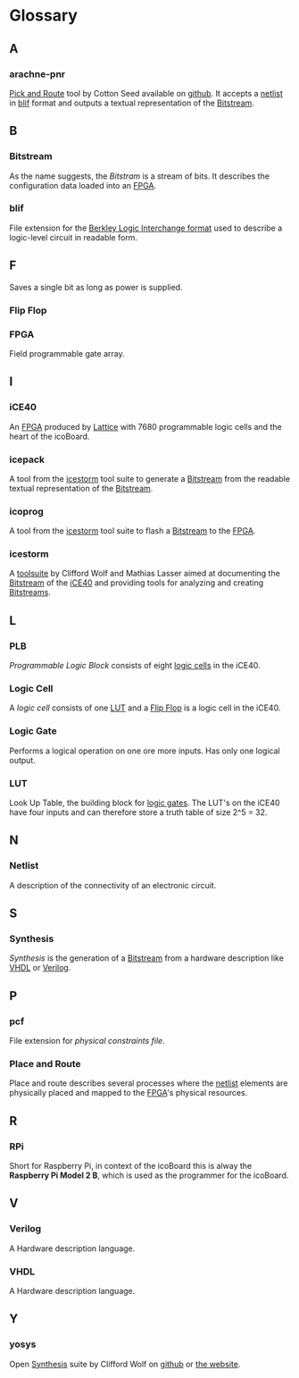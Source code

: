 # Glossary

## A
### arachne-pnr
[Pick and Route](#Pick_and_Route) tool by Cotton Seed available on [github](https://github.com/cseed/arachne-pnr). It accepts a [netlist](#Netlist) in [blif](#blif) format and outputs a textual representation of the [Bitstream](#Bitstream).

## B

### Bitstream
As the name suggests, the *Bitstram* is a stream of bits. It describes the configuration data loaded into an [FPGA](#FPGA).

### blif
File extension for the [Berkley Logic Interchange format](https://www.ece.cmu.edu/~ee760/760docs/blif.pdf) used to describe a logic-level circuit in readable form.

## F

Saves a single bit as long as power is supplied.
### Flip Flop

### FPGA
Field programmable gate array.

## I

### iCE40
An [FPGA](#FPGA) produced by [Lattice](http://www.latticesemi.com/Products/FPGAandCPLD/iCE40.aspx) with 7680 programmable logic cells and the heart of the icoBoard.

### icepack
A tool from the [icestorm](#icestorm) tool suite to generate a [Bitstream](#Bitstram) from the readable textual representation of the [Bitstream](#Bitstram).

### icoprog
A tool from the [icestorm](#icestorm) tool suite to flash a [Bitstream](#Bitstram) to the [FPGA](#FPGA).

### icestorm
A [toolsuite](http://www.clifford.at/icestorm/) by Clifford Wolf and Mathias Lasser aimed at documenting the [Bitstream](#Bitstram) of the [iCE40](#iCE40) and providing tools for analyzing and creating [Bitstreams](#Bitstram).

## L

### PLB
*Programmable Logic Block* consists of eight [logic cells](#Logic_Cell) in the iCE40.

### Logic Cell
A *logic cell* consists of one [LUT](#LUT) and a [Flip Flop](#Flip_Flop) is a logic cell in the iCE40.

### Logic Gate
Performs a logical operation on one ore more inputs. Has only one logical output.

### LUT
Look Up Table, the building block for [logic gates](#Logic_Gate). The LUT's on the iCE40 have four inputs and can therefore store a truth table of size 2^5 = 32.

## N

### Netlist
A description of the connectivity of an electronic circuit.

## S

### Synthesis
*Synthesis* is the generation of a [Bitstream](#Bitstream) from a hardware description like [VHDL](#VHDL) or [Verilog](#Verilog).

## P

### pcf
File extension for *physical constraints file*.

### Place and Route
Place and route describes several processes where the [netlist](#netlist) elements are physically placed and mapped to the [FPGA](#FPGA)'s physical resources.

## R

### RPi
Short for Raspberry Pi, in context of the icoBoard this is alway the **Raspberry Pi Model 2 B**, which is used as the programmer for the icoBoard.

## V

### Verilog
A Hardware description language.

### VHDL
A Hardware description language.

## Y

### yosys
Open [Synthesis](#Synthesis) suite by Clifford Wolf on [github](https://github.com/cliffordwolf/yosys) or [the website](http://www.clifford.at/yosys/).
